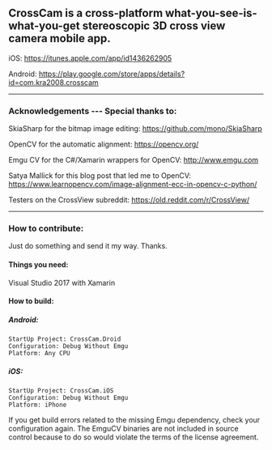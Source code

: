 ## CrossCam is a cross-platform what-you-see-is-what-you-get stereoscopic 3D cross view camera mobile app.

iOS: https://itunes.apple.com/app/id1436262905

Android: https://play.google.com/store/apps/details?id=com.kra2008.crosscam

---

### Acknowledgements --- Special thanks to:

SkiaSharp for the bitmap image editing: https://github.com/mono/SkiaSharp

OpenCV for the automatic alignment: https://opencv.org/

Emgu CV for the C#/Xamarin wrappers for OpenCV: http://www.emgu.com

Satya Mallick for this blog post that led me to OpenCV: https://www.learnopencv.com/image-alignment-ecc-in-opencv-c-python/

Testers on the CrossView subreddit: https://old.reddit.com/r/CrossView/

---

### How to contribute:

Just do something and send it my way. Thanks.

#### Things you need:
Visual Studio 2017 with Xamarin

#### How to build:
##### Android:
    StartUp Project: CrossCam.Droid
    Configuration: Debug Without Emgu
    Platform: Any CPU

##### iOS:
    StartUp Project: CrossCam.iOS
    Configuration: Debug Without Emgu
    Platform: iPhone

If you get build errors related to the missing Emgu dependency, check your configuration again. The EmguCV binaries are not included in source control because to do so would violate the terms of the license agreement.
